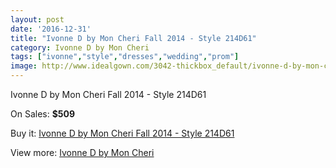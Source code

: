```yaml
---
layout: post
date: '2016-12-31'
title: "Ivonne D by Mon Cheri Fall 2014 - Style 214D61"
category: Ivonne D by Mon Cheri
tags: ["ivonne","style","dresses","wedding","prom"]
image: http://www.idealgown.com/3042-thickbox_default/ivonne-d-by-mon-cheri-fall-2014-style-214d61.jpg
---
```

Ivonne D by Mon Cheri Fall 2014 - Style 214D61

On Sales: **$509**
<a href="https://www.idealgown.com/en/ivonne-d-by-mon-cheri/1463-ivonne-d-by-mon-cheri-fall-2014-style-214d61.html"><amp-img layout="responsive" width="600" height="600" src="//www.idealgown.com/3042-thickbox_default/ivonne-d-by-mon-cheri-fall-2014-style-214d61.jpg" alt="Ivonne D by Mon Cheri Fall 2014 - Style 214D61 0" /></a>
<a href="https://www.idealgown.com/en/ivonne-d-by-mon-cheri/1463-ivonne-d-by-mon-cheri-fall-2014-style-214d61.html"><amp-img layout="responsive" width="600" height="600" src="//www.idealgown.com/3044-thickbox_default/ivonne-d-by-mon-cheri-fall-2014-style-214d61.jpg" alt="Ivonne D by Mon Cheri Fall 2014 - Style 214D61 1" /></a>
<a href="https://www.idealgown.com/en/ivonne-d-by-mon-cheri/1463-ivonne-d-by-mon-cheri-fall-2014-style-214d61.html"><amp-img layout="responsive" width="600" height="600" src="//www.idealgown.com/3043-thickbox_default/ivonne-d-by-mon-cheri-fall-2014-style-214d61.jpg" alt="Ivonne D by Mon Cheri Fall 2014 - Style 214D61 2" /></a>

Buy it: [Ivonne D by Mon Cheri Fall 2014 - Style 214D61](https://www.idealgown.com/en/ivonne-d-by-mon-cheri/1463-ivonne-d-by-mon-cheri-fall-2014-style-214d61.html "Ivonne D by Mon Cheri Fall 2014 - Style 214D61")

View more: [Ivonne D by Mon Cheri](https://www.idealgown.com/en/22-ivonne-d-by-mon-cheri "Ivonne D by Mon Cheri")